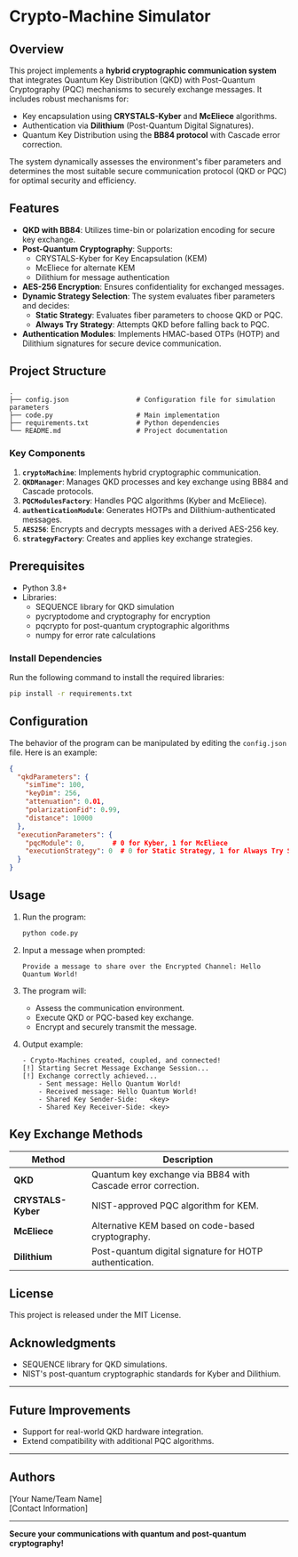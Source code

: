 
# Crypto-Machine Simulator

## Overview
This project implements a **hybrid cryptographic communication system** that integrates Quantum Key Distribution (QKD) with Post-Quantum Cryptography (PQC) mechanisms to securely exchange messages. It includes robust mechanisms for:
- Key encapsulation using **CRYSTALS-Kyber** and **McEliece** algorithms.
- Authentication via **Dilithium** (Post-Quantum Digital Signatures).
- Quantum Key Distribution using the **BB84 protocol** with Cascade error correction.

The system dynamically assesses the environment's fiber parameters and determines the most suitable secure communication protocol (QKD or PQC) for optimal security and efficiency.

## Features
- **QKD with BB84**: Utilizes time-bin or polarization encoding for secure key exchange.
- **Post-Quantum Cryptography**: Supports:
  - CRYSTALS-Kyber for Key Encapsulation (KEM)
  - McEliece for alternate KEM
  - Dilithium for message authentication
- **AES-256 Encryption**: Ensures confidentiality for exchanged messages.
- **Dynamic Strategy Selection**: The system evaluates fiber parameters and decides:
  - **Static Strategy**: Evaluates fiber parameters to choose QKD or PQC.
  - **Always Try Strategy**: Attempts QKD before falling back to PQC.
- **Authentication Modules**: Implements HMAC-based OTPs (HOTP) and Dilithium signatures for secure device communication.

## Project Structure
```
.
├── config.json                 # Configuration file for simulation parameters
├── code.py                     # Main implementation
├── requirements.txt            # Python dependencies
└── README.md                   # Project documentation
```

### Key Components
1. **`cryptoMachine`**: Implements hybrid cryptographic communication.
2. **`QKDManager`**: Manages QKD processes and key exchange using BB84 and Cascade protocols.
3. **`PQCModulesFactory`**: Handles PQC algorithms (Kyber and McEliece).
4. **`authenticationModule`**: Generates HOTPs and Dilithium-authenticated messages.
5. **`AES256`**: Encrypts and decrypts messages with a derived AES-256 key.
6. **`strategyFactory`**: Creates and applies key exchange strategies.

## Prerequisites
- Python 3.8+
- Libraries:
  - SEQUENCE library for QKD simulation
  - pycryptodome and cryptography for encryption
  - pqcrypto for post-quantum cryptographic algorithms
  - numpy for error rate calculations

### Install Dependencies
Run the following command to install the required libraries:
```bash
pip install -r requirements.txt
```

## Configuration
The behavior of the program can be manipulated by editing the `config.json` file. Here is an example:
```json
{
  "qkdParameters": {
    "simTime": 100,
    "keyDim": 256,
    "attenuation": 0.01,
    "polarizationFid": 0.99,
    "distance": 10000
  },
  "executionParameters": {
    "pqcModule": 0,       # 0 for Kyber, 1 for McEliece
    "executionStrategy": 0  # 0 for Static Strategy, 1 for Always Try Strategy
  }
}
```

## Usage
1. Run the program:
   ```bash
   python code.py
   ```
2. Input a message when prompted:
   ```
   Provide a message to share over the Encrypted Channel: Hello Quantum World!
   ```
3. The program will:
   - Assess the communication environment.
   - Execute QKD or PQC-based key exchange.
   - Encrypt and securely transmit the message.

4. Output example:
   ```
   - Crypto-Machines created, coupled, and connected!
   [!] Starting Secret Message Exchange Session...
   [!] Exchange correctly achieved...
       - Sent message: Hello Quantum World!
       - Received message: Hello Quantum World!
       - Shared Key Sender-Side:   <key>
       - Shared Key Receiver-Side: <key>
   ```

## Key Exchange Methods
| Method                  | Description                                               |
|-------------------------|-----------------------------------------------------------|
| **QKD**                | Quantum key exchange via BB84 with Cascade error correction. |
| **CRYSTALS-Kyber**     | NIST-approved PQC algorithm for KEM.                       |
| **McEliece**           | Alternative KEM based on code-based cryptography.          |
| **Dilithium**          | Post-quantum digital signature for HOTP authentication.    |

## License
This project is released under the MIT License.

## Acknowledgments
- SEQUENCE library for QKD simulations.
- NIST's post-quantum cryptographic standards for Kyber and Dilithium.

---

## Future Improvements
- Support for real-world QKD hardware integration.
- Extend compatibility with additional PQC algorithms.

---

## Authors
[Your Name/Team Name]  
[Contact Information]

---

**Secure your communications with quantum and post-quantum cryptography!**
